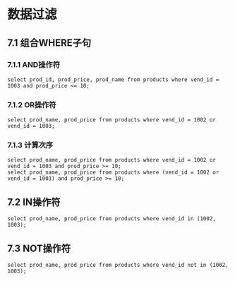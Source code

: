 # 数据过滤

## 7.1 组合WHERE子句

### 7.1.1 AND操作符

```
select prod_id, prod_price, prod_name from products where vend_id = 1003 and prod_price <= 10;
```

### 7.1.2 OR操作符

```
select prod_name, prod_price from products where vend_id = 1002 or vend_id = 1003;
```

### 7.1.3 计算次序

```
select prod_name, prod_price from products where vend_id = 1002 or vend_id = 1003 and prod_price >= 10;
select prod_name, prod_price from products where (vend_id = 1002 or vend_id = 1003) and prod_price >= 10;
```

## 7.2 IN操作符

```
select prod_name, prod_price from products where vend_id in (1002, 1003);
```

## 7.3 NOT操作符

```
select prod_name, prod_price from products where vend_id not in (1002, 1003);
```


